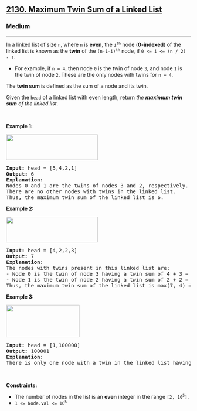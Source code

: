 <h2><a href="https://leetcode.com/problems/maximum-twin-sum-of-a-linked-list/">2130. Maximum Twin Sum of a Linked List</a></h2><h3>Medium</h3><hr><div style="user-select: auto;"><p style="user-select: auto;">In a linked list of size <code style="user-select: auto;">n</code>, where <code style="user-select: auto;">n</code> is <strong style="user-select: auto;">even</strong>, the <code style="user-select: auto;">i<sup style="user-select: auto;">th</sup></code> node (<strong style="user-select: auto;">0-indexed</strong>) of the linked list is known as the <strong style="user-select: auto;">twin</strong> of the <code style="user-select: auto;">(n-1-i)<sup style="user-select: auto;">th</sup></code> node, if <code style="user-select: auto;">0 &lt;= i &lt;= (n / 2) - 1</code>.</p>

<ul style="user-select: auto;">
	<li style="user-select: auto;">For example, if <code style="user-select: auto;">n = 4</code>, then node <code style="user-select: auto;">0</code> is the twin of node <code style="user-select: auto;">3</code>, and node <code style="user-select: auto;">1</code> is the twin of node <code style="user-select: auto;">2</code>. These are the only nodes with twins for <code style="user-select: auto;">n = 4</code>.</li>
</ul>

<p style="user-select: auto;">The <strong style="user-select: auto;">twin sum </strong>is defined as the sum of a node and its twin.</p>

<p style="user-select: auto;">Given the <code style="user-select: auto;">head</code> of a linked list with even length, return <em style="user-select: auto;">the <strong style="user-select: auto;">maximum twin sum</strong> of the linked list</em>.</p>

<p style="user-select: auto;">&nbsp;</p>
<p style="user-select: auto;"><strong style="user-select: auto;">Example 1:</strong></p>
<img alt="" src="https://assets.leetcode.com/uploads/2021/12/03/eg1drawio.png" style="width: 250px; height: 70px; user-select: auto;">
<pre style="user-select: auto;"><strong style="user-select: auto;">Input:</strong> head = [5,4,2,1]
<strong style="user-select: auto;">Output:</strong> 6
<strong style="user-select: auto;">Explanation:</strong>
Nodes 0 and 1 are the twins of nodes 3 and 2, respectively. All have twin sum = 6.
There are no other nodes with twins in the linked list.
Thus, the maximum twin sum of the linked list is 6. 
</pre>

<p style="user-select: auto;"><strong style="user-select: auto;">Example 2:</strong></p>
<img alt="" src="https://assets.leetcode.com/uploads/2021/12/03/eg2drawio.png" style="width: 250px; height: 70px; user-select: auto;">
<pre style="user-select: auto;"><strong style="user-select: auto;">Input:</strong> head = [4,2,2,3]
<strong style="user-select: auto;">Output:</strong> 7
<strong style="user-select: auto;">Explanation:</strong>
The nodes with twins present in this linked list are:
- Node 0 is the twin of node 3 having a twin sum of 4 + 3 = 7.
- Node 1 is the twin of node 2 having a twin sum of 2 + 2 = 4.
Thus, the maximum twin sum of the linked list is max(7, 4) = 7. 
</pre>

<p style="user-select: auto;"><strong style="user-select: auto;">Example 3:</strong></p>
<img alt="" src="https://assets.leetcode.com/uploads/2021/12/03/eg3drawio.png" style="width: 200px; height: 88px; user-select: auto;">
<pre style="user-select: auto;"><strong style="user-select: auto;">Input:</strong> head = [1,100000]
<strong style="user-select: auto;">Output:</strong> 100001
<strong style="user-select: auto;">Explanation:</strong>
There is only one node with a twin in the linked list having twin sum of 1 + 100000 = 100001.
</pre>

<p style="user-select: auto;">&nbsp;</p>
<p style="user-select: auto;"><strong style="user-select: auto;">Constraints:</strong></p>

<ul style="user-select: auto;">
	<li style="user-select: auto;">The number of nodes in the list is an <strong style="user-select: auto;">even</strong> integer in the range <code style="user-select: auto;">[2, 10<sup style="user-select: auto;">5</sup>]</code>.</li>
	<li style="user-select: auto;"><code style="user-select: auto;">1 &lt;= Node.val &lt;= 10<sup style="user-select: auto;">5</sup></code></li>
</ul>
</div>